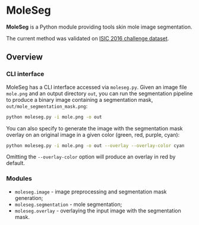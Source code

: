 # MoleSeg

**MoleSeg** is a Python module providing tools skin mole image segmentation.

The current method was validated on [ISIC 2016 challenge dataset](https://challenge.isic-archive.com/landing/2016/).

## Overview

### CLI interface

MoleSeg has a CLI interface accessed via `moleseg.py`. Given an image file `mole.png` and an output directory `out`, you can run the segmentation pipeline to produce a binary image containing a segmentation mask, `out/mole_segmentation_mask.png`:

```bash
python moleseg.py -i mole.png -o out
```

You can also specify to generate the image with the segmentation mask overlay on an original image in a given color (green, red, purple, cyan):

```bash
python moleseg.py -i mole.png -o out --overlay --overlay-color cyan 
```

Omitting the `--overlay-color` option will produce an overlay in red by default.


### Modules

- `moleseg.image` - image preprocessing and segmentation mask generation;
- `moleseg.segmentation` - mole segmentation;
- `moleseg.overlay` - overlaying the input image with the segmentation mask.
